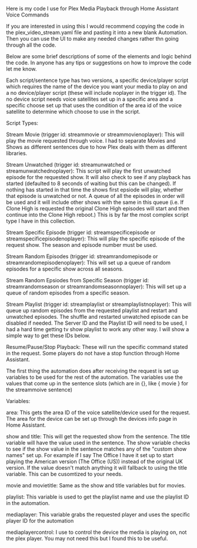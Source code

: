 Here is my code I use for Plex Media Playback through Home Assistant Voice Commands

If you are interested in using this I would recommend copying the code in the plex_video_stream.yaml file and pasting it into a new blank Automation. Then you can use the UI to make any needed changes rather thn going through all the code. 

Below are some brief descriptions of some of the elements and logic behind the code. In anyone has any tips or suggestions on how to improve the code let me know. 

Each script/sentence type has two versions, a specific device/player script which requires the name of the device you want your media to play on and a no device/player script (these will include noplayer in the trigger id). The no device script needs voice satellites set up in a specific area and a specific choose set up that uses the condition of the area id of the voice satellite to determine which choose to use in the script. 

Script Types:

Stream Movie (trigger id: streammovie or streammovienoplayer): This will play the movie requested through voice. I had to separate Movies and Shows as different sentences due to how Plex deals with them as different libraries. 

Stream Unwatched (trigger id: streamunwatched or streamunwatchednoplayer): This script will play the first unwatched episode for the requested show. It will also check to see if any playback has started (defaulted to 8 seconds of waiting but this can be changed). If nothing has started in that time the shows first epsiode will play, whether that episode is unwatched or not. A queue of all the episodes in order will be used and it will include other shows with the same in this queue (i.e. If Clone High is requested the original Clone High episodes will start and then continue into the Clone High reboot.) This is by far the most complex script type I have in this collection.

Stream Specific Episode (trigger id: streamspecificepisode or streamspecificepisodenoplayer): This will play the specific episode of the request show. The season and episode number must be used. 

Stream Random Episodes (trigger id: streamrandomepisode or streamrandomepisodenoplayer): This will set up a queue of random episodes for a specific show across all seasons. 

Stream Random Epsiodes from Specific Season (trigger id: streamrandomseason or streamrandomseasonnoplayer): This will set up a queue of random episodes from a specific season. 

Stream Playlist (trigger id: streamplaylist or streamplaylistnoplayer): This will queue up random episodes from the requested playlist and restart and unwatched episodes. The shuffle and restarted unwatched episode can be disabled if needed. The Server ID and the Playlist ID will need to be used, I had a hard time getting tv show playlist to work any other way. I will show a simple way to get these IDs below. 

Resume/Pause/Stop Playback: These will run the specific command stated in the request. Some players do not have a stop function through Home Assistant. 


The first thing the automation does after receiving the request is set up variables to be used for the rest of the automation. The variables use the values that come up in the sentence slots (which are in {}, like { movie } for the streammoive sentence)

Variables:

area: This gets the area ID of the voice satellite/device used for the request. The area for the device can be set up through the devices info page in Home Assistant. 

show and title: This will get the requested show from the sentence. The title variable will have the value used in the sentence. The show variable checks to see if the show value in the sentence matches any of the "custom show names" set up. For example if I say The Office I have it set up to start playing the American version (The Office (US)) instead of the original UK version. If the value doesn't match anything it will fallback to using the title variable. This can be cusomtized to your needs. 

movie and movietitle: Same as the show and title variables but for movies. 

playlist: This variable is used to get the playlist name and use the playlist ID in the automation.

mediaplayer: This variable grabs the requested player and uses the specific player ID for the automation

mediaplayercontrol: I use to control the device the media is playing on, not the plex player. You may not need this but I found this to be useful. 

